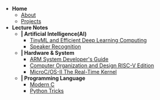 - **Home**
  - [About](home.md)
  - [Projects](wip.md)
- **Lecture Notes**
  - **| Artificial Intelligence(AI)**
    - [TinyML and Efficient Deep Learning Computing](notes/mit-6s965/README.md)
    - [Speaker Recognition](notes/udemy-speaker/README.md)
  - **| Hardware & System**
    - [ARM System Developer's Guide](notes/arm-system-guide/README.md)
    - [Computer Organization and Design RISC-V Edition](notes/cod/README.md)
    - [MicroC/OS-II The Real-Time Kernel](notes/ucos2/README.md)
  - **| Programming Language**
    - [Modern C](notes/modern-c/README.md)
    - [Python Tricks](notes/python-trick/README.md)
